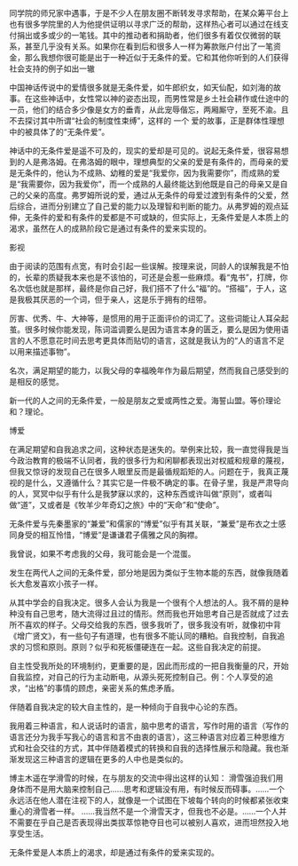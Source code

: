 同学院的师兄家中遇事，于是不少人在朋友圈不断转发寻求帮助，在某众筹平台上也有很多学院里的人为他提供证明以寻求广泛的帮助，这样热心者可以通过在线支付捐出或多或少的一笔钱。其中的推动者和捐助者，他们很多有着仅仅微弱的联系，甚至几乎没有关系。如果你在看到后和很多人一样为筹款账户付出了一笔资金，那么我想你很可能是出于一种近似于无条件的爱。它和其他你听到的人们获得社会支持的例子如出一辙

中国神话传说中的爱情很多就是无条件爱，如牛郎织女，如天仙配，如刘海的故事。在这些神话中，女性常以神的姿态出现，而男性常是乡土社会耕作或仕途中的一员，他们的结合多少像是女方的垂青，从此宠辱偕忘，两厢厮守，至死不渝。且不去探讨其中所谓“社会的制度性束缚”，这样的 一个 爱的故事，正是群体性理想中的被具体了的“无条件爱”。

神话中的无条件爱是遥不可及的，现实的爱却是可见的。说起无条件爱，很容易想到的人是弗洛姆。在弗洛姆的眼中，理想典型的父亲的爱是有条件的，而母亲的爱是无条件的，他认为不成熟、幼稚的爱是“我爱你，因为我需要你”，而成熟的爱是“我需要你，因为我爱你”，而一个成熟的人最终能达到他既是自己的母亲又是自己的父亲的高度。弗罗姆所说的爱，通过从无条件的母爱过渡到有条件的父爱，然后综合，进而分别建立了自己爱的能力以及理智和判断的能力。从弗罗姆的观点延伸，无条件的爱和有条件的爱都是不可或缺的，但实际上，无条件爱是人本质上的渴求，虽然在人的成熟阶段它是通过有条件的爱来实现的。

影视

由于阅读的范围有点宽，有时会引起一些误解。按理来说，同龄人的误解我是不怕的，长辈的质疑我本来也是不该怕的，可还是会惹一些麻烦。看“鬼书”，打牌，你名次低也就是那样，最终是你自己好，我们搭不了什么“福”的。“搭福”，于人，这是我极其厌恶的一个词，但于亲人，这是乐于拥有的纽带。

厉害、优秀、牛、大神等，是惯用的用于正面评价的词汇了。这些词能让人耳朵起茧。很多时候你能发现，陈词滥调要么是因为语言本身的匮乏，要么是因为使用语言的人不愿意花时间去思考更具体而贴切的语言，这就是我认为的“人的语言不足以用来描述事物”。

名次，满足期望的能力，以我父母的幸福晚年作为最后期望，然而我自己感受到的是相反的感觉。

新一代的人之间的无条件爱，一般是朋友之爱或两性之爱。海誓山盟。等价理论和？理论。

博爱

在满足期望和自我追求之间，这种状态是迷失的。举例来比较，我一直觉得我是当今政治教育的极端不认同者，我的很多行为和闲聊都表现出对权威和规章的蔑视，但我又惊讶的发现自己在很多人眼里反而是最循规蹈矩的人。问题在于，我真正蔑视的是什么，又遵循什么？其实它是一件极不确定的事。在骨子里，我是严肃导向的人，冥冥中似乎有什么是我梦寐以求的，这种东西或许叫做“原则”，或者叫做“道”，又或者是《牧羊少年奇幻之旅》中的“天命”和“使命”。

无条件爱与先秦墨家的“兼爱”和儒家的“博爱”似乎有其关联，“兼爱”是布衣之士感同身受的相互怜惜，“博爱”是谦谦君子儒雅之风的胸襟。

我曾说，如果不考虑我的父母，我可能会是一个混蛋。

发生在两代人之间的无条件爱，部分地是因为类似于生物本能的东西，就像我随着长大愈发喜欢小孩子一样。

从其中学会的自我决定。很多人会认为我是一个很有个人想法的人。我不屑的是种种没有自己思考，随大流得过且过的情形。然而我也开始思考自己是否就成了过去所不喜欢的样子。父母交给我的东西，很多我听了，很多我没有听，就像初中背《增广贤文》，有一些句子有道理，也有很多不能认同的糟粕。自我控制，自我追求的习惯和原则。原则？似乎和死板僵硬连在一起。这些自我决定的前提。

自主性受我所处的环境制约，更重要的是，因此而形成的一把自我衡量的尺，开始自我监控，对自己的行为主动断电，从源头死死控制自己。例：个人享受的追求，“出格”的事情的顾虑，亲密关系的焦虑矛盾。

伴随着自我决定的较大自主性的，是一种倾向于自我中心论的东西。

我用着三种语言，和人说话时的语言，脑中思考的语言，写作时用的语言（写作的语言还分为我手写我心的语言和言不由衷的语言），这三种语言对应着三种思维方式和社会交往的方式，其中伴随着模式的转换和自我的选择性展示和隐藏。我也渐渐发现这三种语言的逻辑在更多的人中也是类似的。

博主木遥在学滑雪的时候，在与朋友的交流中得出这样的认知： 滑雪强迫我们用身体而不是用大脑来控制自己……思考和逻辑没有用，有时候反而碍事。……一个永远活在他人潜在注视下的人，就像是一个试图在下坡每个转向的时候都紧张收束重心的滑雪者一样。 ……我当然不是一个滑雪天才，但我也不必是。……一个人并不需要在乎自己是否表现得出类拔萃惊艳夺目也可以被别人喜欢，进而坦然投入地享受生活。

无条件爱是人本质上的渴求，却是通过有条件的爱来实现的。

